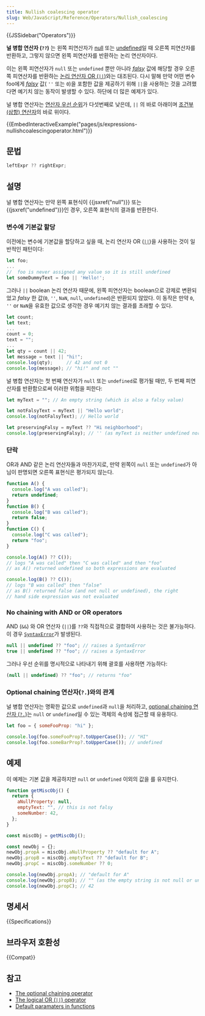 ```yaml
---
title: Nullish coalescing operator
slug: Web/JavaScript/Reference/Operators/Nullish_coalescing
---
```


{{JSSidebar("Operators")}}

**널 병합 연산자 (`??`)** 는 왼쪽 피연산자가 [null](/ko/docs/Web/JavaScript/Reference/Global_Objects/null) 또는 [undefined](/ko/docs/Web/JavaScript/Reference/Global_Objects/undefined)일 때 오른쪽 피연산자를 반환하고, 그렇지 않으면 왼쪽 피연산자를 반환하는 논리 연산자이다.

이는 왼쪽 피연산자가 `null` 또는 `undefined` 뿐만 아니라 _[falsy](/ko/docs/Web/JavaScript/Reference/Operators/Logical_Operators#Description)_ 값에 해당할 경우 오른쪽 피연산자를 반환하는 [논리 연산자 OR (`||`)](/ko/docs/Web/JavaScript/Reference/Operators/Logical_Operators#Logical_OR_2)와는 대조된다. 다시 말해 만약 어떤 변수 foo에게 _[falsy](/ko/docs/Web/JavaScript/Reference/Operators/Logical_Operators#Description)_ 값( `''` 또는 `0`)을 포함한 값을 제공하기 위해 `||`을 사용하는 것을 고려했다면 예기치 않는 동작이 발생할 수 있다. 하단에 더 많은 예제가 있다.

널 병합 연산자는 [연산자 우선 순위](/ko/docs/Web/JavaScript/Reference/Operators/Operator_Precedence)가 다섯번째로 낮은데, `||` 의 바로 아래이며 [조건부 (삼항) 연산자](/ko/docs/Web/JavaScript/Reference/Operators/Conditional_Operator)의 바로 위이다.

{{EmbedInteractiveExample("pages/js/expressions-nullishcoalescingoperator.html")}}

## 문법

```js
leftExpr ?? rightExpr;
```

## 설명

널 병합 연산자는 만약 왼쪽 표현식이 {{jsxref("null")}} 또는 {{jsxref("undefined")}}인 경우, 오른쪽 표현식의 결과를 반환한다.

### 변수에 기본값 할당

이전에는 변수에 기본값을 할당하고 싶을 때, 논리 연산자 OR ([`||`](/ko/docs/Web/JavaScript/Reference/Operators/Logical_Operators#Logical_OR_2))을 사용하는 것이 일반적인 패턴이다:

```js
let foo;
...
//  foo is never assigned any value so it is still undefined
let someDummyText = foo || 'Hello!';
```

그러나 `||` boolean 논리 연산자 때문에, 왼쪽 피연산자는 boolean으로 강제로 변환되었고 _falsy_ 한 값(`0`, `''`, `NaN`, `null`, `undefined`)은 반환되지 않았다. 이 동작은 만약 `0`, `''` or `NaN`을 유효한 값으로 생각한 경우 예기치 않는 결과를 초래할 수 있다.

```js
let count;
let text;
...
count = 0;
text = "";
...
let qty = count || 42;
let message = text || "hi!";
console.log(qty);     // 42 and not 0
console.log(message); // "hi!" and not ""
```

널 병합 연산자는 첫 번째 연산자가 `null` 또는 `undefined`로 평가될 때만, 두 번째 피연산자를 반환함으로써 이러한 위험을 피한다:

```js
let myText = ""; // An empty string (which is also a falsy value)

let notFalsyText = myText || "Hello world";
console.log(notFalsyText); // Hello world

let preservingFalsy = myText ?? "Hi neighborhood";
console.log(preservingFalsy); // '' (as myText is neither undefined nor null)
```

### 단락

OR과 AND 같은 논리 연산자들과 마찬가지로, 만약 왼쪽이 `null` 또는 `undefined`가 아님이 판명되면 오른쪽 표현식은 평가되지 않는다.

```js
function A() {
  console.log("A was called");
  return undefined;
}
function B() {
  console.log("B was called");
  return false;
}
function C() {
  console.log("C was called");
  return "foo";
}

console.log(A() ?? C());
// logs "A was called" then "C was called" and then "foo"
// as A() returned undefined so both expressions are evaluated

console.log(B() ?? C());
// logs "B was called" then "false"
// as B() returned false (and not null or undefined), the right
// hand side expression was not evaluated
```

### No chaining with AND or OR operators

AND (`&&`) 와 OR 연산자 (`||`)를 `??`와 직접적으로 결합하여 사용하는 것은 불가능하다. 이 경우 [`SyntaxError`](/ko/docs/Web/JavaScript/Reference/Global_Objects/SyntaxError)가 발생된다.

```js
null || undefined ?? "foo"; // raises a SyntaxError
true || undefined ?? "foo"; // raises a SyntaxError
```

그러나 우선 순위를 명시적으로 나타내기 위해 괄호를 사용하면 가능하다:

```js
(null || undefined) ?? "foo"; // returns "foo"
```

### Optional chaining 연산자(`?.`)와의 관계

널 병합 연산자는 명확한 값으로 `undefined`과 `null`을 처리하고, [optional chaining 연산자 (`?.`)](/ko/docs/Web/JavaScript/Reference/Operators/Optional_chaining)는 `null` or `undefined`일 수 있는 객체의 속성에 접근할 때 유용하다.

```js
let foo = { someFooProp: "hi" };

console.log(foo.someFooProp?.toUpperCase()); // "HI"
console.log(foo.someBarProp?.toUpperCase()); // undefined
```

## 예제

이 예제는 기본 값을 제공하지만 `null` or `undefined` 이외의 값을 를 유지한다.

```js
function getMiscObj() {
  return {
    aNullProperty: null,
    emptyText: "", // this is not falsy
    someNumber: 42,
  };
}

const miscObj = getMiscObj();

const newObj = {};
newObj.propA = miscObj.aNullProperty ?? "default for A";
newObj.propB = miscObj.emptyText ?? "default for B";
newObj.propC = miscObj.someNumber ?? 0;

console.log(newObj.propA); // "default for A"
console.log(newObj.propB); // "" (as the empty string is not null or undefined)
console.log(newObj.propC); // 42
```

## 명세서

{{Specifications}}

## 브라우저 호환성

{{Compat}}

## 참고

- [The optional chaining operator](/ko/docs/Web/JavaScript/Reference/Operators/Optional_chaining)
- [The logical OR (`||`) operator](/ko/docs/Web/JavaScript/Reference/Operators/Logical_Operators#Logical_OR_2)
- [Default paramaters in functions](/ko/docs/Web/JavaScript/Reference/Functions/Default_parameters)
